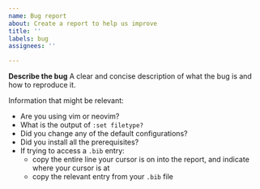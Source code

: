 ```yaml
---
name: Bug report
about: Create a report to help us improve
title: ''
labels: bug
assignees: ''

---
```


**Describe the bug**
A clear and concise description of what the bug is and how to reproduce it.

Information that might be relevant:

- Are you using vim or neovim?
- What is the output of `:set filetype?`
- Did you change any of the default configurations?
- Did you install all the prerequisites?
- If trying to access a `.bib` entry:
    - copy the entire line your cursor is on into the report, and indicate where your cursor is at
    - copy the relevant entry from your `.bib` file
